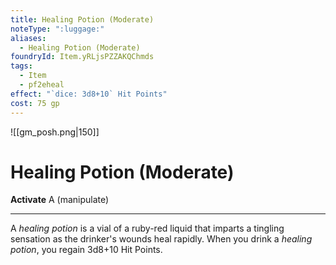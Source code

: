 ```yaml
---
title: Healing Potion (Moderate)
noteType: ":luggage:"
aliases:
  - Healing Potion (Moderate)
foundryId: Item.yRLjsPZZAKQChmds
tags:
  - Item
  - pf2eheal
effect: "`dice: 3d8+10` Hit Points"
cost: 75 gp
---
```

![[gm_posh.png|150]]
# Healing Potion (Moderate)


**Activate** A (manipulate)

* * *

A _healing potion_ is a vial of a ruby-red liquid that imparts a tingling sensation as the drinker's wounds heal rapidly. When you drink a _healing potion_, you regain 3d8+10 Hit Points.
